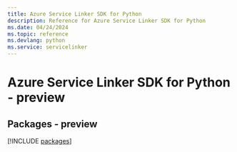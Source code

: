 ```yaml
---
title: Azure Service Linker SDK for Python
description: Reference for Azure Service Linker SDK for Python
ms.date: 04/24/2024
ms.topic: reference
ms.devlang: python
ms.service: servicelinker
---
```

# Azure Service Linker SDK for Python - preview
## Packages - preview
[!INCLUDE [packages](service-linker-index.md)]